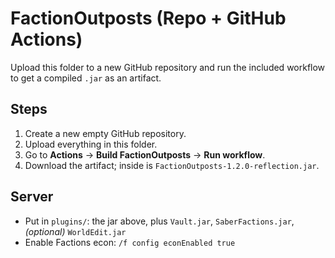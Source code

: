 # FactionOutposts (Repo + GitHub Actions)

Upload this folder to a new GitHub repository and run the included workflow to get a compiled `.jar` as an artifact.

## Steps
1) Create a new empty GitHub repository.
2) Upload everything in this folder.
3) Go to **Actions** → **Build FactionOutposts** → **Run workflow**.
4) Download the artifact; inside is `FactionOutposts-1.2.0-reflection.jar`.

## Server
- Put in `plugins/`: the jar above, plus `Vault.jar`, `SaberFactions.jar`, *(optional)* `WorldEdit.jar`
- Enable Factions econ: `/f config econEnabled true`
